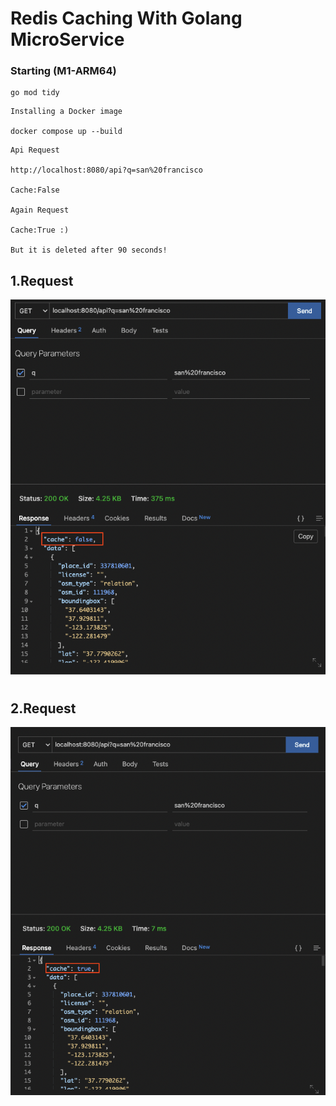 
# Redis Caching With Golang MicroService

### Starting (M1-ARM64)

```
go mod tidy

```


```
Installing a Docker image

docker compose up --build

```

```
Api Request

http://localhost:8080/api?q=san%20francisco

Cache:False

Again Request

Cache:True :)

But it is deleted after 90 seconds!

```


## 1.Request

<p>
    <img src="./img/firstQuery.png"  style="width:550px;" alt="Observer">

</p>

#

## 2.Request

<p>
    <img src="./img/secondQuery.png"  style="width:550px;" alt="Observer">

</p>

